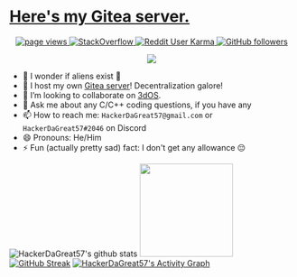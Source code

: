 # [Here's my Gitea server.](https://gitea.hdg57.eu.org/)

<p align="center">
  <a href="https://github.com/HackerDaGreat57/HackerDaGreat57">
    <img src="https://komarev.com/ghpvc/?username=HackerDaGreat57&style=rounded" alt="page views" />
  </a>
  <a href="https://stackoverflow.com/users/17145946/hackerdagreat57" target="_blank">
<img alt="StackOverflow"
src="https://stackoverflow-badge.vercel.app/?userID=17145946" />
</a>
  <a href="https://reddit.com/u/HackerDaGreat57">
    <img alt="Reddit User Karma" src="https://img.shields.io/reddit/user-karma/combined/HackerDaGreat57?style=rounded&label=Reddit Karma&logo=reddit">
  </a>
  <a href="https://github.com/HackerDaGreat57?tab=followers">
    <img alt="GitHub followers" src="https://img.shields.io/github/followers/HackerDaGreat57?style=rounded&color=green&logo=github">
<p align="center">
  <a href="https://github.com/HackerDaGreat57/readme-typing-svg"><img src="https://readme-typing-svg.herokuapp.com/?lines=Experienced+C%2FC%2B%2B+developer+👨‍💻;Windows+freak+🪟;Apple+fan+🍎;iPhone+lover+📱;Minecrafter+🎮+%26+Hypixel+Warrior+⚔️;Major+foodie+🍕🍔🍟🍿🧇🥞🍞🥨🥯🥖🧀🥪🌮🎂🍰🧁🍪🍩🍨🍫🍬🍭;&font=Fira%20Code&center=true&width=880&height=45&color=00ECFF&vCenter=true&size=22"></a>
</p>

- 🔭 I wonder if aliens exist 🤔
- 🌱 I host my own [Gitea server](https://gitea.hdg57.eu.org/)! Decentralization galore!
- 👯 I’m looking to collaborate on [3dOS](https://github.com/HackerDaGreat57/3dos.git).
- 💬 Ask me about any C/C++ coding questions, if you have any
- 📫 How to reach me: `HackerDaGreat57@gmail.com` or `HackerDaGreat57#2046` on Discord
- 😄 Pronouns: He/Him
- ⚡ Fun (actually pretty sad) fact: I don't get any allowance 😔
<p align="center">

![HackerDaGreat57's github stats](https://github-readme-stats.vercel.app/api?username=HackerDaGreat57&show_icons=true&title_color=fff&icon_color=79ff97&text_color=9f9f9f&bg_color=151515)
  <img height="165em" src="https://github-readme-stats.vercel.app/api/top-langs/?username=HackerDaGreat57&layout=compact&langs_count=7&theme=dark"/>
[![GitHub Streak](http://github-readme-streak-stats.herokuapp.com?user=HackerDaGreat57&theme=dark&date_format=M%20j%5B%2C%20Y%5D&border=080909)](https://git.io/streak-stats)
  [![HackerDaGreat57's Activity Graph](https://github-readme-activity-graph.cyclic.app/graph?username=HackerDaGreat57&bg_color=1F222E&color=F8D866&line=13f6e9&point=FFFFFF&hide_border=false)](https://github.com/ashutosh00710/github-readme-activity-graph)
</p>
